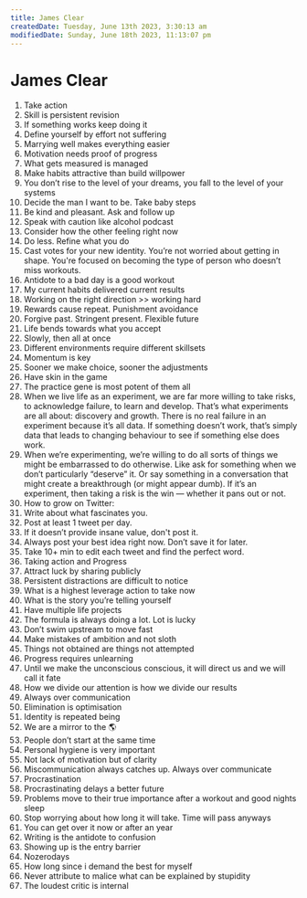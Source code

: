 ```yaml
---
title: James Clear
createdDate: Tuesday, June 13th 2023, 3:30:13 am
modifiedDate: Sunday, June 18th 2023, 11:13:07 pm
---
```


# James Clear

1. Take action
2. Skill is persistent revision
3. If something works keep doing it
4. Define yourself by effort not suffering
5. Marrying well makes everything easier
6. Motivation needs proof of progress
7. What gets measured is managed
8. Make habits attractive than build willpower
9. You don’t rise to the level of your dreams, you fall to the level of your systems
10. Decide the man I want to be. Take baby steps
11. Be kind and pleasant. Ask and follow up
12. Speak with caution like alcohol podcast
13. Consider how the other feeling right now
14. Do less. Refine what you do
15. Cast votes for your new identity. You’re not worried about getting in shape. You're focused on becoming the type of person who doesn’t miss workouts.
16. Antidote to a bad day is a good workout
17. My current habits delivered current results
18. Working on the right direction >> working hard
19. Rewards cause repeat. Punishment avoidance
20. Forgive past. Stringent present. Flexible future
21. Life bends towards what you accept
22. Slowly, then all at once
23. Different environments require different skillsets
24. Momentum is key
25. Sooner we make choice, sooner the adjustments
26. Have skin in the game
27. The practice gene is most potent of them all
28. When we live life as an experiment, we are far more willing to take risks, to acknowledge failure, to learn and develop. That’s what experiments are all about: discovery and growth. There is no real failure in an experiment because it’s all data. If something doesn’t work, that’s simply data that leads to changing behaviour to see if something else does work.
29. When we’re experimenting, we’re willing to do all sorts of things we might be embarrassed to do otherwise. Like ask for something when we don’t particularly “deserve” it. Or say something in a conversation that might create a breakthrough (or might appear dumb). If it’s an experiment, then taking a risk is the win — whether it pans out or not.
30. How to grow on Twitter:
1. Write about what fascinates you.
2. Post at least 1 tweet per day.
3. If it doesn’t provide insane value, don't post it.
4. Always post your best idea right now. Don’t save it for later.
5. Take 10+ min to edit each tweet and find the perfect word.
31. Taking action and Progress
1. Attract luck by sharing publicly
2. Persistent distractions are difficult to notice
3. What is a highest leverage action to take now
4. What is the story you’re telling yourself
5. Have multiple life projects
6. The formula is always doing a lot. Lot is lucky
7. Don’t swim upstream to move fast
8. Make mistakes of ambition and not sloth
9. Things not obtained are things not attempted
10. Progress requires unlearning
11. Until we make the unconscious conscious, it will direct us and we will call it fate
12. How we divide our attention is how we divide our results
32. Always over communication
33. Elimination is optimisation
34. Identity is repeated being
35. We are a mirror to the 🌎 
36. People don’t start at the same time
37. Personal hygiene is very important
38. Not lack of motivation but of clarity
39. Miscommunication always catches up. Always over communicate
40. Procrastination
1. Procrastinating delays a better future
2. Problems move to their true importance after a workout and good nights sleep
3. Stop worrying about how long it will take. Time will pass anyways
4. You can get over it now or after an year
5. Writing is the antidote to confusion
6. Showing up is the entry barrier
7. Nozerodays
8. How long since i demand the best for myself
41. Never attribute to malice what can be explained by stupidity
42. The loudest critic is internal
